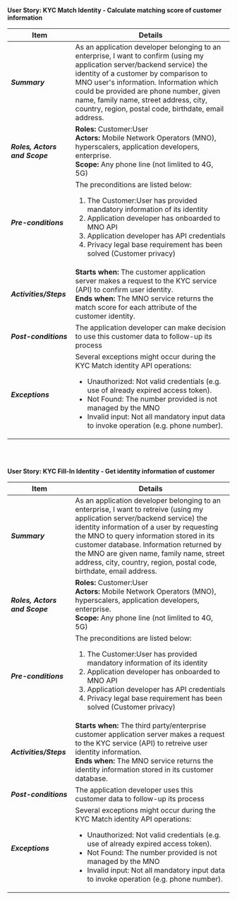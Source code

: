 **User Story: KYC Match Identity - Calculate matching score of customer information**
<br>

| **Item** | **Details** |
| ---- | ------- |
| ***Summary*** | As an application developer belonging to an enterprise, I want to confirm (using my application server/backend service) the identity of a customer by comparison to MNO user's information. Information which could be provided are phone number, given name, family name, street address, city, country, region, postal code, birthdate, email address.  |
| ***Roles, Actors and Scope*** | **Roles:** Customer:User<br> **Actors:** Mobile Network Operators (MNO), hyperscalers, application developers, enterprise. <br> **Scope:** Any phone line (not limlited to 4G, 5G) |
| ***Pre-conditions*** |The preconditions are listed below:<br><ol><li>The Customer:User has provided mandatory information of its identity</li><li>Application developer has onboarded to MNO API</li><li>Application developer has API credentials</li><li>Privacy legal base requirement has been solved (Customer privacy) </li></ol>|
| ***Activities/Steps*** | **Starts when:** The customer application server makes a request to the KYC service (API) to confirm user identity.<br>**Ends when:** The MNO service returns the match score for each attribute of the customer identity.<br> |
| ***Post-conditions*** | The application developer can make decision to use this customer data to follow-up its process|
| ***Exceptions*** | Several exceptions might occur during the KYC Match identity  API operations:<br><ul><li>Unauthorized: Not valid credentials (e.g. use of already expired access token).</li><li>Not Found: The number provided is not managed by the MNO</li><li>Invalid input: Not all mandatory  input data to invoke operation (e.g. phone number).</li></ul>|

<br><br>

**User Story: KYC Fill-In Identity - Get identity information of customer**
<br>

| **Item** | **Details** |
| ---- | ------- |
| ***Summary*** | As an application developer belonging to an enterprise, I want to retreive (using my application server/backend service) the identity information of a user by requesting the MNO to query information stored in its customer database. Information returned by the MNO are given name, family name, street address, city, country, region, postal code, birthdate, email address.   |
| ***Roles, Actors and Scope*** | **Roles:** Customer:User<br> **Actors:** Mobile Network Operators (MNO), hyperscalers, application developers, enterprise. <br> **Scope:** Any phone line (not limlited to 4G, 5G) |
| ***Pre-conditions*** |The preconditions are listed below:<br><ol><li>The Customer:User has provided mandatory information of its identity</li><li>Application developer has onboarded to MNO API</li><li>Application developer has API credentials</li><li>Privacy legal base requirement has been solved (Customer privacy) </li></ol>|
| ***Activities/Steps*** | **Starts when:** The third party/enterprise customer application server makes a request to the KYC service (API) to retreive user identity information.<br>**Ends when:** The MNO service returns the identity information stored in its customer database.<br> |
| ***Post-conditions*** | The application developer uses this customer data to follow-up its process |
| ***Exceptions*** | Several exceptions might occur during the KYC Match identity  API operations:<br><ul><li>Unauthorized: Not valid credentials (e.g. use of already expired access token).</li><li>Not Found: The number provided is not managed by the MNO</li><li>Invalid input: Not all mandatory  input data to invoke operation (e.g. phone number).</li></ul>|


